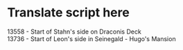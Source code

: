 # Translate script here

13558 - Start of Stahn's side on Draconis Deck  
13736 - Start of Leon's side in Seinegald - Hugo's Mansion  